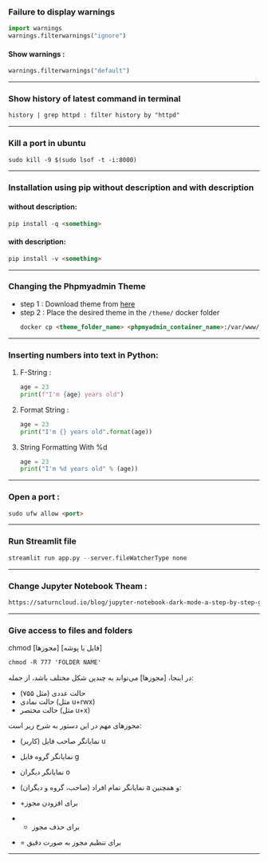 ### Failure to display warnings

```python
import warnings
warnings.filterwarnings("ignore")
```

#### Show warnings :
```python
warnings.filterwarnings("default")
```

---


### Show history of latest command in terminal

```markdown
history | grep httpd : filter history by "httpd"
```

---

### Kill a port in ubuntu

```markdown
sudo kill -9 $(sudo lsof -t -i:8000)
```

---

### Installation using pip without description and with description

#### without description:
```markdown
pip install -q <something>
```

#### with description:
```markdown
pip install -v <something>
```

---

### Changing the Phpmyadmin Theme

- step 1 : Download theme from [here](https://www.phpmyadmin.net/themes/)
- step 2 : Place the desired theme in the ```/theme/‍‍‍``` docker folder
  ```markdown
  docker cp <theme_folder_name> <phpmyadmin_container_name>:/var/www/html/themes/
  ```

---

### Inserting numbers into text in Python:

1) F-String :
   ```python
   age = 23
   print(f"I'm {age} years old")
   ```
2) Format String :
   ```python
   age = 23
   print("I'm {} years old".format(age))
   ```
3) String Formatting With %d
   ```python
   age = 23
   print("I'm %d years old" % (age))
   ```

---

### Open a port :

```markdown
sudo ufw allow <port>
```

---

### Run Streamlit file

```python
streamlit run app.py --server.fileWatcherType none
```

---

### Change Jupyter Notebook Theam :
```markdown
https://saturncloud.io/blog/jupyter-notebook-dark-mode-a-step-by-step-guide/
```

---

### Give access to files and folders

chmod [مجوزها] [فایل یا پوشه]

```markdown
chmod -R 777 'FOLDER NAME'
```

در اینجا، [مجوزها] می‌تواند به چندین شکل مختلف باشد، از جمله:

- حالت عددی (مثل ۷۵۵)
- حالت نمادی (مثل u+rwx)
- حالت مختصر (مثل u+x)

مجوزهای مهم در این دستور به شرح زیر است:

- نمایانگر صاحب فایل (کاربر) u
- نمایانگر گروه فایل g
- نمایانگر دیگران o
- نمایانگر تمام افراد (صاحب، گروه و دیگران) a
و همچنین:

- +برای افزودن مجوز
- - برای حذف مجوز
- = برای تنظیم مجوز به صورت دقیق
 

---
